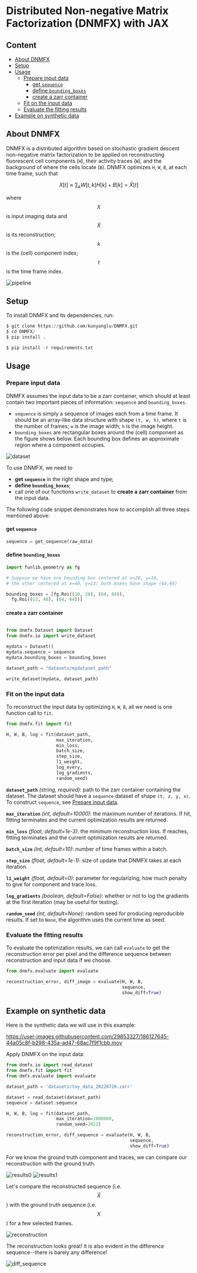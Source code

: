 # Distributed Non-negative Matrix Factorization (DNMFX) with JAX

## Content

  - [About DNMFX](#about-dnmfx)
  - [Setup](#setup)
  - [Usage](#usage)
    - [Prepare input data](#prepare-input-data)
      - [get `sequence`](#get-sequence)
      - [define `bounding_boxes`](#define-bounding_boxes)
      - [create a zarr container](#create-a-zarr-container)
    - [Fit on the input data](#fit-on-the-input-data)
    - [Evaluate the fitting results](#evaluate-the-fitting-results)
  - [Example on synthetic data](#example-on-synthetic-data)
## About DNMFX
DNMFX is a distributed algorithm based on stochastic gradient descent non-negative matrix factorization to be applied on reconstructing fluorescent cell components (`H`), their activity traces (`W`), and the background of where the cells locate (`B`). DNMFX optimizes `H`, `W`, `B`, at each time frame, such that
 
$$X[t] ≈ ∑_kW[t, k]H[k] + B[k] = \hat{X}[t]$$

where $$X$$ is input imaging data and $$\hat{X}$$ is its reconstruction; $$k$$ is the (cell) component index; $$t$$ is the time frame index.

![pipeline](docs/dnmfx.png)

## Setup
To install DNMFX and its dependencies, run:
```py
$ git clone https://github.com/kunyanglu/DNMFX.git
$ cd DNMFX/
$ pip install .
```

```py
$ pip install -r requirements.txt
```

## Usage
### Prepare input data

DNMFX assumes the input data to be a zarr container, which should at least contain two important pieces of information: `sequence`  and `bounding_boxes`.

* `sequence` is simply a sequence of images each from a time frame. It should be an array-like data structure with shape `(t, w, h)`, where `t` is the number of frames; `w` is the image width; `h` is the image height.
* `bounding_boxes` are rectangular boxes around the (cell) component as the figure shows below. Each bounding box defines an approximate region where a component occupies.

![dataset](docs/dataset.png)

To use DNMFX, we need to 
* **get `sequence`** in the right shape and type; 
* **define `bounding_boxes`**; 
* call one of our functions `write_dataset` to **create a zarr container** from the input data.

The following code snippet demonstrates how to accomplish all three steps mentioned above:

#### get `sequence`
```py
sequence = get_sequence(raw_data)
```
#### define `bounding_boxes`
```py
import funlib.geometry as fg

# Suppose we have one bounding box centered at x=20, y=10,
# the other centered at x=40, y=13; both boxes have shape (64,64)

bounding_boxes = [fg.Roi((10, 20), (64, 64)),
  fg.Roi((13, 40), (64, 64))]
```

#### create a zarr container
```py

from dnmfx.Dataset import Dataset
from dnmfx.io import write_dataset

mydata = Dataset()
mydata.sequence = sequence
mydata.bounding_boxes = bounding_boxes

dataset_path = "datasets/mydataset_path"

write_dataset(mydata, dataset_path)
```

### Fit on the input data

To reconstruct the input data by optimizing `H`, `W`, `B`, all we need is one function call to `fit`.

```py
from dnmfx.fit import fit

H, W, B, log = fit(dataset_path,
                   max_iteration,
                   min_loss,
                   batch_size,
                   step_size,
                   l1_weight,
                   log_every,
                   log_gradients,
                   random_seed)
```

**`dataset_path`** *(string, required)*: path to the zarr container containing the dataset. The dataset should have a `sequence` dataset of shape `(t, z, y, x)`. To construct `sequence`, see [Prepare input data](#prepare-input-data).

**`max_iteration`** *(int, default=10000)*: the maximum number of iterations. If hit, fitting terminates and the current optimization results are returned.

**`min_loss`** *(float, default=1e-3)*: the minimum reconstruction loss. If reaches, fitting terminates and the current optimization results are returned.

**`batch_size`** *(int, default=10)*: number of time frames within a batch.

**`step_size`** *(float, default=1e-1)*: size of update that DNMFX takes at each iteration.

**`l1_weight`** *(float, default=0)*: parameter for regularizing; how much penalty to give for component and trace loss.

**`log_gradients`** *(boolean, default=False)*: whether or not to log the gradients at the first iteration (may be useful for testing).

**`random_seed`** *(int, default=None)*: random seed for producing reproducible results. If set to `None`, the algorithm uses the current time as seed.

### Evaluate the fitting results

To evaluate the optimization results, we can call `evaluate` to get the reconstruction error per pixel and the difference sequence between reconstruction and input data if we choose.

```py
from dnmfx.evaluate import evaluate

reconstruction_error, diff_image = evaluate(H, W, B,
                                            sequence, 
                                            show_diff=True)
```
## Example on synthetic data

Here is the synthetic data we will use in this example:

https://user-images.githubusercontent.com/29853327/186127645-44a05c8f-b298-435a-ad47-68ac7f9f1cbb.mov

Apply DNMFX on the input data:

```py
from dnmfx.io import read_dataset
from dnmfx.fit import fit
from dmfx.evaluate import evaluate

dataset_path = 'datasets/toy_data_20220726.zarr'

dataset = read_dataset(dataset_path)
sequence = dataset.sequence

H, W, B, log = fit(dataset_path,
                   max_iteration=1000000,
                   random_seed=2022)

reconstruction_error, diff_sequence = evaluate(H, W, B,
                                               sequence,
                                               show_diff=True)
```
For we know the ground truth component and traces, we can compare our reconstruction with the ground truth.

![results0](docs/results0.png)
![results1](docs/results1.png)

Let's compare the reconstructed sequence (i.e. $$\hat{X}$$) with the ground truth sequence (i.e. $$X$$) for a few selected frames.

![reconstruction](docs/reconstruction.png)

The reconstruction looks great! It is also evident in the difference sequence--there is barely any difference!

![diff_sequence](docs/diff.png)
